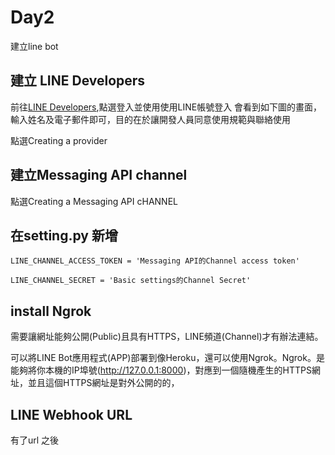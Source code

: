 # Day2

建立line bot


## 建立 LINE Developers

前往<a href = "https://developers.line.biz/zh-hant/">LINE Developers</a>,點選登入並使用使用LINE帳號登入
會看到如下圖的畫面，輸入姓名及電子郵件即可，目的在於讓開發人員同意使用規範與聯絡使用





點選Creating a provider

## 建立Messaging API channel

點選Creating a Messaging API cHANNEL







## 在setting.py 新增

```
LINE_CHANNEL_ACCESS_TOKEN = 'Messaging API的Channel access token'
 
LINE_CHANNEL_SECRET = 'Basic settings的Channel Secret'
```


## install Ngrok

需要讓網址能夠公開(Public)且具有HTTPS，LINE頻道(Channel)才有辦法連結。

可以將LINE Bot應用程式(APP)部署到像Heroku，還可以使用Ngrok。Ngrok。是能夠將你本機的IP埠號(http://127.0.0.1:8000)，對應到一個隨機產生的HTTPS網址，並且這個HTTPS網址是對外公開的的，


## LINE Webhook URL
有了url 之後
